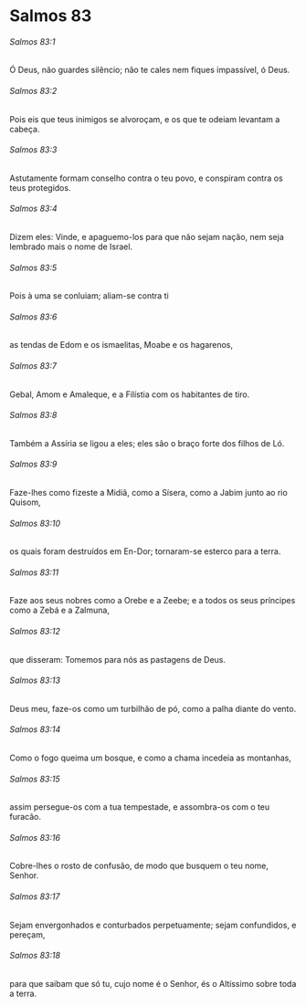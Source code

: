 # Salmos 83

###### Salmos 83:1

Ó Deus, não guardes silêncio; não te cales nem fiques impassível, ó Deus.

###### Salmos 83:2

Pois eis que teus inimigos se alvoroçam, e os que te odeiam levantam a cabeça.

###### Salmos 83:3

Astutamente formam conselho contra o teu povo, e conspiram contra os teus protegidos.

###### Salmos 83:4

Dizem eles: Vinde, e apaguemo-los para que não sejam nação, nem seja lembrado mais o nome de Israel.

###### Salmos 83:5

Pois à uma se conluiam; aliam-se contra ti

###### Salmos 83:6

as tendas de Edom e os ismaelitas, Moabe e os hagarenos,

###### Salmos 83:7

Gebal, Amom e Amaleque, e a Filístia com os habitantes de tiro.

###### Salmos 83:8

Também a Assíria se ligou a eles; eles são o braço forte dos filhos de Ló.

###### Salmos 83:9

Faze-lhes como fizeste a Midiã, como a Sísera, como a Jabim junto ao rio Quisom,

###### Salmos 83:10

os quais foram destruídos em En-Dor; tornaram-se esterco para a terra.

###### Salmos 83:11

Faze aos seus nobres como a Orebe e a Zeebe; e a todos os seus príncipes como a Zebá e a Zalmuna,

###### Salmos 83:12

que disseram: Tomemos para nós as pastagens de Deus.

###### Salmos 83:13

Deus meu, faze-os como um turbilhão de pó, como a palha diante do vento.

###### Salmos 83:14

Como o fogo queima um bosque, e como a chama incedeia as montanhas,

###### Salmos 83:15

assim persegue-os com a tua tempestade, e assombra-os com o teu furacão.

###### Salmos 83:16

Cobre-lhes o rosto de confusão, de modo que busquem o teu nome, Senhor.

###### Salmos 83:17

Sejam envergonhados e conturbados perpetuamente; sejam confundidos, e pereçam,

###### Salmos 83:18

para que saibam que só tu, cujo nome é o Senhor, és o Altíssimo sobre toda a terra.

